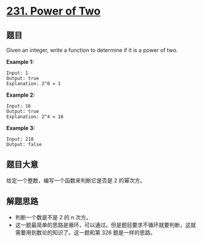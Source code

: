 # [231. Power of Two](https://leetcode.com/problems/power-of-two/)

## 题目

Given an integer, write a function to determine if it is a power of two.

**Example 1:**

    Input: 1
    Output: true 
    Explanation: 2^0 = 1

**Example 2:**

    Input: 16
    Output: true
    Explanation: 2^4 = 16

**Example 3:**

    Input: 218
    Output: false

## 题目大意

给定一个整数，编写一个函数来判断它是否是 2 的幂次方。


## 解题思路

- 判断一个数是不是 2 的 n 次方。
- 这一题最简单的思路是循环，可以通过。但是题目要求不循环就要判断，这就需要用到数论的知识了。这一题和第 326 题是一样的思路。
